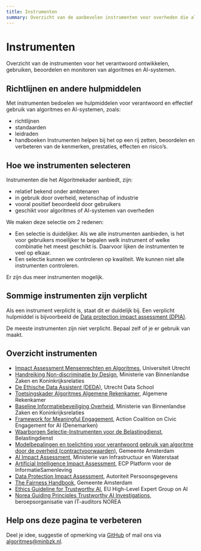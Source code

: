 ```yaml
---
title: Instrumenten
summary: Overzicht van de aanbevolen instrumenten voor overheden die algoritmes of AI ontwikkelen of gebruiken. De instrumenten helpen om te voldoen aan de eisen.
---
```

# Instrumenten
Overzicht van de instrumenten voor het verantwoord ontwikkelen, gebruiken, beoordelen en monitoren van algoritmes en AI-systemen.

## Richtlijnen en andere hulpmiddelen
Met instrumenten bedoelen we hulpmiddelen voor verantwoord en effectief gebruik van algoritmes en AI-systemen, zoals:
- richtlijnen
- standaarden
- leidraden
- handboeken
Instrumenten helpen bij het op een rij zetten, beoordelen en verbeteren van de kenmerken, prestaties, effecten en risico’s.

## Hoe we instrumenten selecteren
Instrumenten die het Algoritmekader aanbiedt, zijn:
- relatief bekend onder ambtenaren
- in gebruik door overheid, wetenschap of industrie 
- vooral positief beoordeeld door gebruikers
- geschikt voor algoritmes of AI-systemen van overheden

We maken deze selectie om 2 redenen:
- Een selectie is duidelijker. Als we alle instrumenten aanbieden, is het voor gebruikers moeilijker te bepalen welk instrument of welke combinatie het meest geschikt is. Daarvoor lijken de instrumenten te veel op elkaar.
- Een selectie kunnen we controleren op kwaliteit. We kunnen niet alle instrumenten controleren.

Er zijn dus meer instrumenten mogelijk.

## Sommige instrumenten zijn verplicht
Als een instrument verplicht is, staat dit er duidelijk bij. Een verplicht hulpmiddel is bijvoorbeeld de [Data protection impact assessment (DPIA)](https://minbzk.github.io/Algoritmekader/vereisten/dpia_verplicht_bij_hoog_risico).

De meeste instrumenten zijn niet verplicht. Bepaal zelf of je er gebruik van maakt. 

## Overzicht instrumenten
- [Impact Assessment Mensenrechten en Algoritmes](https://www.rijksoverheid.nl/documenten/rapporten/2021/02/25/impact-assessment-mensenrechten-en-algoritmes), Universiteit Utrecht
- [Handreiking Non-discriminatie by Design](https://www.rijksoverheid.nl/documenten/rapporten/2021/06/10/handreiking-non-discriminatie-by-design), Ministerie van Binnenlandse Zaken en Koninkrijksrelaties
- [De Ethische Data Assistent (DEDA)](https://deda.dataschool.nl/), Utrecht Data School
- [Toetsingskader Algoritmes Algemene Rekenkamer](https://www.rekenkamer.nl/onderwerpen/algoritmes/toetsingskader), Algemene Rekenkamer
- [Baseline Informatiebeveiliging Overheid](https://www.digitaleoverheid.nl/overzicht-van-alle-onderwerpen/cybersecurity/bio-en-ensia/baseline-informatiebeveiliging-overheid/), Ministerie van Binnenlandse Zaken en Koninkrijksrelaties
- [Framework for Meaningful Engagement](https://ecnl.org/publications/framework-meaningful-engagement-human-rights-impact-assessments-ai), Action Coalition on Civic Engagement for AI (Denemarken)
- [Waarborgen Selectie-Instrumenten voor de Belastingdienst](https://www.rijksoverheid.nl/documenten/publicaties/2023/01/02/beleidskader-waarborgenkader-voor-selectie-instrumenten-belastingdienst), Belastingdienst
- [Modelbepalingen en toelichting voor verantwoord gebruik van algoritme door de overheid (contractvoorwaarden)](https://openresearch.amsterdam/nl/page/80967/modelbepalingen-voor-gemeenten-voor-verantwoord-gebruik-van), Gemeente Amsterdam
- [AI Impact Assessment](https://www.rijksoverheid.nl/documenten/rapporten/2022/11/30/ai-impact-assessment-ministerie-van-infrastructuur-en-waterstaat), Ministerie van Infrastructuur en Waterstaat
- [Artificial Intelligence Impact Assessment](https://ecp.nl/artificial-intelligence-impact-assessment/), ECP Platform voor de InformatieSamenleving
- [Data Protection Impact Assessment](https://www.autoriteitpersoonsgegevens.nl/themas/basis-avg/praktisch-avg/data-protection-impact-assessment-dpia), Autoriteit Persoonsgegevens
- [The Fairness Handbook](https://openresearch.amsterdam/nl/page/87589/the-fairness-handbook), Gemeente Amsterdam
- [Ethics Guideline for Trustworthy AI](https://digital-strategy.ec.europa.eu/en/library/ethics-guidelines-trustworthy-ai), EU High-Level Expert Group on AI
- [Norea Guiding Principles Trustworthy AI Investigations](https://www.norea.nl/nieuws/publicatie-norea-guiding-principles-trustworthy-ai-investigations-update), beroepsorganisatie van IT-auditors NOREA

## Help ons deze pagina te verbeteren
Deel je idee, suggestie of opmerking via [GitHub](https://github.com/MinBZK/Algoritmekader/edit/main/docs/instrumenten/index.md) of mail ons via [algoritmes@minbzk.nl](mailto:algoritmes@minbzk.nl).
